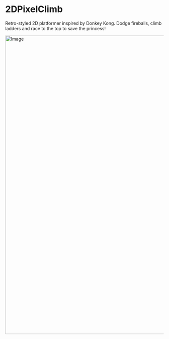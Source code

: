 # 2DPixelClimb
Retro-styled 2D platformer inspired by Donkey Kong.
Dodge fireballs, climb ladders and race to the top to save the princess!

<img width="1178" height="951" alt="Image" src="https://github.com/user-attachments/assets/1d1bc3c0-5459-4713-92c8-fb0ea33d8da3" />
